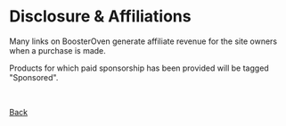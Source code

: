 # Disclosure & Affiliations

Many links on BoosterOven generate affiliate revenue for the site owners
when a purchase is made.

Products for which paid sponsorship has been provided will be tagged "Sponsored".

&nbsp;

[Back](/)

&nbsp;
